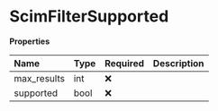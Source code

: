 # ScimFilterSupported

**Properties**

| Name        | Type | Required | Description |
| :---------- | :--- | :------- | :---------- |
| max_results | int  | ❌       |             |
| supported   | bool | ❌       |             |

<!-- This file was generated by liblab | https://liblab.com/ -->
